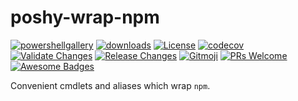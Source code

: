 # poshy-wrap-npm

[![powershellgallery](https://img.shields.io/powershellgallery/v/poshy-wrap-npm.svg)](https://www.powershellgallery.com/packages/poshy-wrap-npm)
[![downloads](https://img.shields.io/powershellgallery/dt/poshy-wrap-npm.svg)](https://www.powershellgallery.com/packages/poshy-wrap-npm)
[![License](https://img.shields.io/github/license/pwshrc/poshy-wrap-npm)](./LICENSE.txt)
[![codecov](https://codecov.io/gh/pwshrc/poshy-wrap-npm/branch/main/graph/badge.svg)](https://codecov.io/gh/pwshrc/poshy-wrap-npm)
[![Validate Changes](https://github.com/pwshrc/poshy-wrap-npm/actions/workflows/validate.yml/badge.svg)](https://github.com/pwshrc/poshy-wrap-npm/actions/workflows/validate.yml)
[![Release Changes](https://github.com/pwshrc/poshy-wrap-npm/actions/workflows/release.yml/badge.svg)](https://github.com/pwshrc/poshy-wrap-npm/actions/workflows/release.yml)
[![Gitmoji](https://img.shields.io/badge/gitmoji-%20😜%20😍-FFDD67.svg?style=flat-square)](https://gitmoji.carloscuesta.me/)
[![PRs Welcome](https://img.shields.io/badge/PRs-welcome-brightgreen.svg?style=flat-square)](http://makeapullrequest.com)
[![Awesome Badges](https://img.shields.io/badge/badges-awesome-green.svg)](https://github.com/Naereen/badges)

Convenient cmdlets and aliases which wrap `npm`.